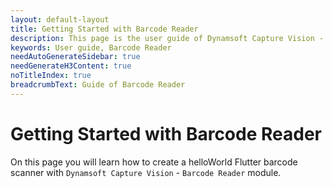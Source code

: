 ```yaml
---
layout: default-layout
title: Getting Started with Barcode Reader
description: This page is the user guide of Dynamsoft Capture Vision - Barcode Reader module
keywords: User guide, Barcode Reader
needAutoGenerateSidebar: true
needGenerateH3Content: true
noTitleIndex: true
breadcrumbText: Guide of Barcode Reader
---
```


# Getting Started with Barcode Reader

On this page you will learn how to create a helloWorld Flutter barcode scanner with `Dynamsoft Capture Vision` - `Barcode Reader` module.
